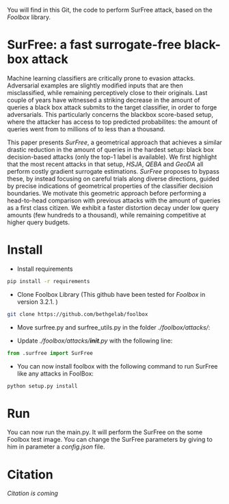 You will find in this Git, the code to perform SurFree attack, based on the *Foolbox* library.


# SurFree: a fast surrogate-free black-box attack

Machine learning classifiers are critically prone to evasion attacks. Adversarial examples are slightly modified inputs that are then misclassified, while remaining perceptively close to their originals. Last couple of years have witnessed a striking decrease in the amount of queries a black box attack submits to the target classifier, in order to forge adversarials. This particularly concerns the blackbox score-based setup, where the attacker has access to top predicted probabilites: the amount of queries went from to millions of to less than a thousand. 

This paper presents *SurFree*, a geometrical approach that achieves a similar drastic reduction in the amount of queries in the hardest setup: black box decision-based attacks (only the top-1 label is available). We first highlight that the most recent attacks in that setup, *HSJA*, *QEBA* and *GeoDA* all perform costly gradient surrogate estimations. *SurFree* proposes to bypass these, by instead focusing on careful trials along diverse directions, guided by precise indications of geometrical properties of the classifier decision boundaries. We motivate this geometric approach before performing a head-to-head comparison with previous attacks with the amount of queries as a first class citizen. We exhibit a faster distortion decay under low query amounts (few hundreds to a thousand), while remaining competitive at higher query budgets.


# Install

* Install requirements

```bash
pip install -r requirements
```

* Clone Foolbox Library (This github have been tested for *Foolbox* in version 3.2.1. )

```bash
git clone https://github.com/bethgelab/foolbox
```

* Move surfree.py and surfree_utils.py in the folder *./foolbox/attacks/*:

* Update *./foolbox/attacks/__init__.py* with the following line:

```python
from .surfree import SurFree
```

* You can now install foolbox with the following command to run SurFree like any attacks in FoolBox:
```bash
python setup.py install
```


# Run

You can now run the main.py. It will perform the SurFree on the some Foolbox test image.
You can change the SurFree parameters by giving to him in parameter a *config.json* file.

# Citation


*Citation is coming*
